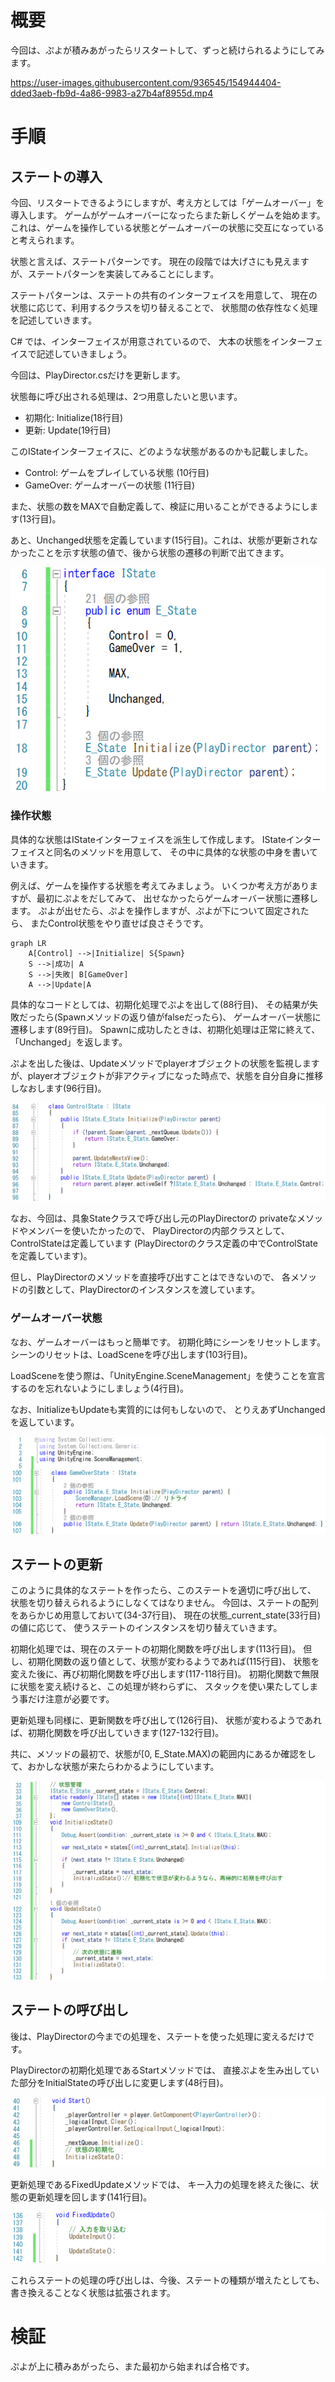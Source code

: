 # 概要
今回は、ぷよが積みあがったらリスタートして、ずっと続けられるようにしてみます。

https://user-images.githubusercontent.com/936545/154944404-dded3aeb-fb9d-4a86-9983-a27b4af8955d.mp4

# 手順
## ステートの導入
今回、リスタートできるようにしますが、考え方としては「ゲームオーバー」を導入します。
ゲームがゲームオーバーになったらまた新しくゲームを始めます。
これは、ゲームを操作している状態とゲームオーバーの状態に交互になっていると考えられます。

状態と言えば、ステートパターンです。
現在の段階では大げさにも見えますが、ステートパターンを実装してみることにします。

ステートパターンは、ステートの共有のインターフェイスを用意して、
現在の状態に応じて、利用するクラスを切り替えることで、
状態間の依存性なく処理を記述していきます。

C# では、インターフェイスが用意されているので、
大本の状態をインターフェイスで記述していきましょう。

今回は、PlayDirector.csだけを更新します。

状態毎に呼び出される処理は、2つ用意したいと思います。

- 初期化: Initialize(18行目)
- 更新: Update(19行目)

このIStateインターフェイスに、どのような状態があるのかも記載しました。

- Control: ゲームをプレイしている状態 (10行目)
- GameOver: ゲームオーバーの状態 (11行目)

また、状態の数をMAXで自動定義して、検証に用いることができるようにします(13行目)。

あと、Unchanged状態を定義しています(15行目)。これは、状態が更新されなかったことを示す状態の値で、後から状態の遷移の判断で出てきます。

![ステートインターフェイス](images/CodeIState.png)

### 操作状態
具体的な状態はIStateインターフェイスを派生して作成します。
IStateインターフェイスと同名のメソッドを用意して、
その中に具体的な状態の中身を書いていきます。

例えば、ゲームを操作する状態を考えてみましょう。
いくつか考え方がありますが、最初にぷよをだしてみて、
出せなかったらゲームオーバー状態に遷移します。
ぷよが出せたら、ぷよを操作しますが、ぷよが下について固定されたら、
またControl状態をやり直せば良さそうです。

```mermaid
graph LR
    A[Control] -->|Initialize| S{Spawn}
    S -->|成功| A 
    S -->|失敗| B[GameOver]
    A -->|Update|A
```

具体的なコードとしては、初期化処理でぷよを出して(88行目)、
その結果が失敗だったら(Spawnメソッドの返り値がfalseだったら)、
ゲームオーバー状態に遷移します(89行目)。
Spawnに成功したときは、初期化処理は正常に終えて、「Unchanged」を返します。

ぷよを出した後は、Updateメソッドでplayerオブジェクトの状態を監視しますが、playerオブジェクトが非アクティブになった時点で、状態を自分自身に推移しなおします(96行目)。

![コントロールステートのコード](images/CodeControlState.png)

なお、今回は、具象Stateクラスで呼び出し元のPlayDirectorの
privateなメソッドやメンバーを使いたかったので、
PlayDirectorの内部クラスとして、ControlStateは定義しています
(PlayDirectorのクラス定義の中でControlStateを定義しています)。

但し、PlayDirectorのメソッドを直接呼び出すことはできないので、
各メソッドの引数として、PlayDirectorのインスタンスを渡しています。


### ゲームオーバー状態
なお、ゲームオーバーはもっと簡単です。
初期化時にシーンをリセットします。
シーンのリセットは、LoadSceneを呼び出します(103行目)。

LoadSceneを使う際は、「UnityEngine.SceneManagement」を使うことを宣言するのを忘れないようにしましょう(4行目)。

なお、InitializeもUpdateも実質的には何もしないので、
とりえあずUnchangedを返しています。

![ゲームオーバーステートのコード](images/CodeGameOverState.png)

## ステートの更新
このように具体的なステートを作ったら、このステートを適切に呼び出して、
状態を切り替えられるようにしなくてはなりません。
今回は、ステートの配列をあらかじめ用意しておいて(34-37行目)、
現在の状態_current_state(33行目)の値に応じて、
使うステートのインスタンスを切り替えていきます。

初期化処理では、現在のステートの初期化関数を呼び出します(113行目)。
但し、初期化関数の返り値として、状態が変わるようであれば(115行目)、
状態を変えた後に、再び初期化関数を呼び出します(117-118行目)。
初期化関数で無限に状態を変え続けると、この処理が終わらずに、
スタックを使い果たしてしまう事だけ注意が必要です。

更新処理も同様に、更新関数を呼び出して(126行目)、
状態が変わるようであれば、初期化関数を呼び出していきます(127-132行目)。

共に、メソッドの最初で、状態が[0, E_State.MAX)の範囲内にあるか確認をして、おかしな状態が来たらわかるようにしています。

![状態の更新処理](images/CodeUpdateState.png)


## ステートの呼び出し
後は、PlayDirectorの今までの処理を、ステートを使った処理に変えるだけです。

PlayDirectorの初期化処理であるStartメソッドでは、
直接ぷよを生み出していた部分をInitialStateの呼び出しに変更します(48行目)。

![開始関数](images/CodeState.png)

更新処理であるFixedUpdateメソッドでは、
キー入力の処理を終えた後に、状態の更新処理を回します(141行目)。

![更新関数](images/CodeFixedUpdate.png)

これらステートの処理の呼び出しは、今後、ステートの種類が増えたとしても、
書き換えることなく状態は拡張されます。

# 検証

ぷよが上に積みあがったら、また最初から始まれば合格です。

